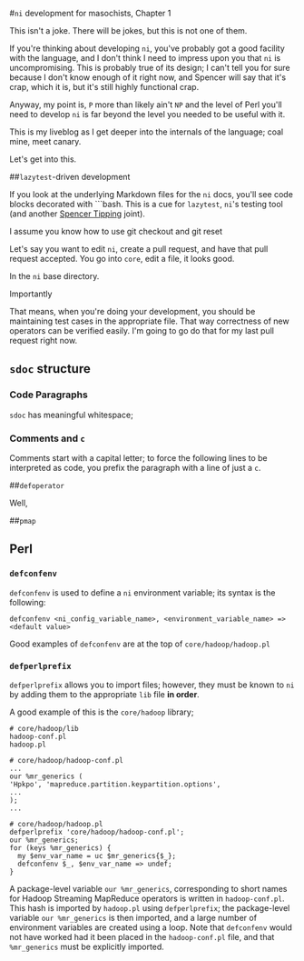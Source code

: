 #`ni` development for masochists, Chapter 1

This isn't a joke. There will be jokes, but this is not one of them.

If you're thinking about developing `ni`, you've probably got a good facility with the language, and I don't think I need to impress upon you that `ni` is uncompromising. This is probably true of its design; I can't tell you for sure because I don't know enough of it right now, and Spencer will say that it's crap, which it is, but it's still highly functional crap.

Anyway, my point is, `P` more than likely ain't `NP`  and the level of Perl you'll need to develop `ni` is far beyond the level you needed to be useful with it. 

This is my liveblog as I get deeper into the internals of the language; coal mine, meet canary.

Let's get into this.

##`lazytest`-driven development

If you look at the underlying Markdown files for the `ni` docs, you'll see code blocks decorated with \`\`\`bash. This is a cue for `lazytest`, `ni`'s testing tool (and another [Spencer Tipping](https://github.com/spencertipping/lazytest) joint).

I assume you know how to use git checkout and git reset

Let's say you want to edit `ni`, create a pull request, and have that pull request accepted. You go into `core`, edit a file, it looks good.

In the `ni` base directory.

Importantly

That means, when you're doing your development, you should be maintaining test cases in the appropriate file. That way correctness of new operators can be verified easily. I'm going to go do that for my last pull request right now.


## `sdoc` structure
### Code Paragraphs
`sdoc` has meaningful whitespace; 

### Comments and `c`
Comments start with a capital letter; to force the following lines to be interpreted as code, you prefix the paragraph with a line of just a `c`.



##`defoperator`

Well,

##`pmap`

## Perl 

### `defconfenv`

`defconfenv` is used to define a `ni` environment variable; its syntax is the following:

`defconfenv <ni_config_variable_name>, <environment_variable_name> => <default value>`

Good examples of `defconfenv` are at the top of `core/hadoop/hadoop.pl`

### `defperlprefix`

`defperlprefix` allows you to import files; however, they must be known to `ni` by adding them to the appropriate `lib` file **in order**.

A good example of this is the `core/hadoop` library; 


```
# core/hadoop/lib
hadoop-conf.pl
hadoop.pl
```

```
# core/hadoop/hadoop-conf.pl
...
our %mr_generics (
'Hpkpo', 'mapreduce.partition.keypartition.options',
...
);
...
```

```
# core/hadoop/hadoop.pl
defperlprefix 'core/hadoop/hadoop-conf.pl';
our %mr_generics;
for (keys %mr_generics) {
  my $env_var_name = uc $mr_generics{$_};
  defconfenv $_, $env_var_name => undef;
}
```

A package-level variable `our %mr_generics`, corresponding to short names for Hadoop Streaming MapReduce operators is written in `hadoop-conf.pl`. This hash is imported by `hadoop.pl` using `defperlprefix`; the package-level variable `our %mr_generics` is then imported, and a large number of environment variables are created using a loop. Note that `defconfenv` would not have worked had it been placed in the `hadoop-conf.pl` file, and that `%mr_generics` must be explicitly imported.
